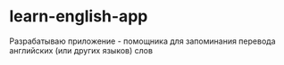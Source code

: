 # learn-english-app
Разрабатываю приложение - помощника для запоминания перевода английских (или других языков) слов
